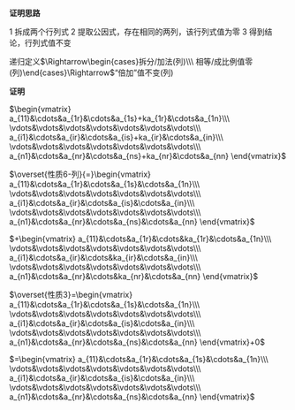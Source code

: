 **证明思路**

1 拆成两个行列式
2 提取公因式，存在相同的两列，该行列式值为零
3 得到结论，行列式值不变

递归定义$\Rightarrow\begin{cases}拆分/加法(列)\\\ 相等/成比例值零(列)\end{cases}\Rightarrow$“倍加”值不变(列)

**证明**

$\begin{vmatrix}
a_{11}&\cdots&a_{1r}&\cdots&a_{1s}+ka_{1r}&\cdots&a_{1n}\\\ 
\vdots&\vdots&\vdots&\vdots&\vdots&\vdots&\vdots\\\ 
a_{i1}&\cdots&a_{ir}&\cdots&a_{is}+ka_{ir}&\cdots&a_{in}\\\ 
\vdots&\vdots&\vdots&\vdots&\vdots&\vdots&\vdots\\\ 
a_{n1}&\cdots&a_{nr}&\cdots&a_{ns}+ka_{nr}&\cdots&a_{nn}
\end{vmatrix}$

$\overset{性质6-列}{=}\begin{vmatrix}
a_{11}&\cdots&a_{1r}&\cdots&a_{1s}&\cdots&a_{1n}\\\ 
\vdots&\vdots&\vdots&\vdots&\vdots&\vdots&\vdots\\\ 
a_{i1}&\cdots&a_{ir}&\cdots&a_{is}&\cdots&a_{in}\\\ 
\vdots&\vdots&\vdots&\vdots&\vdots&\vdots&\vdots\\\ 
a_{n1}&\cdots&a_{nr}&\cdots&a_{ns}&\cdots&a_{nn}
\end{vmatrix}$

$+\begin{vmatrix}
a_{11}&\cdots&a_{1r}&\cdots&ka_{1r}&\cdots&a_{1n}\\\ 
\vdots&\vdots&\vdots&\vdots&\vdots&\vdots&\vdots\\\ 
a_{i1}&\cdots&a_{ir}&\cdots&ka_{ir}&\cdots&a_{in}\\\ 
\vdots&\vdots&\vdots&\vdots&\vdots&\vdots&\vdots\\\ 
a_{n1}&\cdots&a_{nr}&\cdots&ka_{nr}&\cdots&a_{nn}
\end{vmatrix}$

$\overset{性质3}=\begin{vmatrix}
a_{11}&\cdots&a_{1r}&\cdots&a_{1s}&\cdots&a_{1n}\\\ 
\vdots&\vdots&\vdots&\vdots&\vdots&\vdots&\vdots\\\ 
a_{i1}&\cdots&a_{ir}&\cdots&a_{is}&\cdots&a_{in}\\\ 
\vdots&\vdots&\vdots&\vdots&\vdots&\vdots&\vdots\\\ 
a_{n1}&\cdots&a_{nr}&\cdots&a_{ns}&\cdots&a_{nn}
\end{vmatrix}+0$

$=\begin{vmatrix}
a_{11}&\cdots&a_{1r}&\cdots&a_{1s}&\cdots&a_{1n}\\\ 
\vdots&\vdots&\vdots&\vdots&\vdots&\vdots&\vdots\\\ 
a_{i1}&\cdots&a_{ir}&\cdots&a_{is}&\cdots&a_{in}\\\ 
\vdots&\vdots&\vdots&\vdots&\vdots&\vdots&\vdots\\\ 
a_{n1}&\cdots&a_{nr}&\cdots&a_{ns}&\cdots&a_{nn}
\end{vmatrix}$

